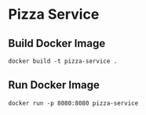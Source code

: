 # Pizza Service

## Build Docker Image

```
docker build -t pizza-service .
```

## Run Docker Image

```
docker run -p 8080:8080 pizza-service
```